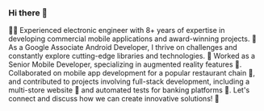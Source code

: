 ### Hi there 👋

👨‍💻 Experienced electronic engineer with 8+ years of expertise in developing commercial mobile applications and award-winning projects. 💪 As a Google Associate Android Developer, I thrive on challenges and constantly explore cutting-edge libraries and technologies. 🚀 Worked as a Senior Mobile Developer, specializing in augmented reality features 🌟. Collaborated on mobile app development for a popular restaurant chain 🌮, and contributed to projects involving full-stack development, including a multi-store website 🛒 and automated tests for banking platforms 🚀. Let's connect and discuss how we can create innovative solutions! 🚀
